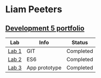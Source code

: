 # Liam Peeters
## [Development 5 portfolio](https://github.com/LiamP2000/DEV5-myportfolio)

| Lab | Info | Status |
| ------------- | ------------- | ------------- |
| [Lab 1](https://github.com/LiamP2000/DEV5-LAB1) | GIT | Completed |
| [Lab 2](https://github.com/LiamP2000/DEV5-myportfolio/tree/main/lab2-bingo) | ES6 | Completed |
| [Lab 3](https://github.com/LiamP2000/DEV5-myportfolio/tree/main/lab3-weatherapp) | App prototype | Completed |

